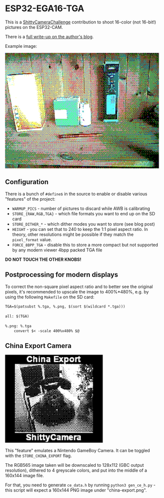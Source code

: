# ESP32-EGA16-TGA

This is a [ShittyCameraChallenge](https://photog.social/@ShittyCameraChallenge/110141901243083121)
contribution to shoot 16-color (not 16-bit!) pictures on the ESP32-CAM.

There is a [full write-up on the author's blog](https://op-co.de/blog/posts/esp32-ega16-tga/).

Example image:

![Dithered 16-color image of a few camera-related objects](example.png)


## Configuration

There is a bunch of `#define`s in the source to enable or disable various "features" of the project:

- `WARMUP_PICS` - number of pictures to discard while AWB is calibrating
- `STORE_{RAW,RGB,TGA}` - which file formats you want to end up on the SD card
- `STORE_DITHER_*` - which dither modes you want to store (see blog post)
- `HEIGHT` - you can set that to 240 to keep the 1:1 pixel aspect ratio. In theory, other resolutions might be possible if they match the `pixel_format` value.
- `FORCE_8BPP_TGA` - disable this to store a more compact but not supported by any modern viewer 4bpp packed TGA file

**DO NOT TOUCH THE OTHER KNOBS!**

## Postprocessing for modern displays

To correct the non-square pixel aspect ratio and to better see the original
pixels, it's recommended to upscale the image to 400%\*480%, e.g. by using
the following `Makefile` on the SD card:

```make
TGA=$(patsubst %.tga, %.png, $(sort $(wildcard *.tga)))

all: $(TGA)

%.png: %.tga
	convert $< -scale 400%x480% $@
```

## China Export Camera

![Dithered monochrome picture of an old telephone](example-ce.png)

This "feature" emulates a Nintendo GameBoy Camera. It can be toggled with the
`STORE_CHINA_EXPORT` flag.

The RGB565 image taken will be downscaled to 128x112 (GBC output resolution),
dithered to 4 greyscale colors, and put into the middle of a 160x144 image file.

For that, you need to generate `ce_data.h` by running `python3 gen_ce_h.py` - this
script will expect a 160x144 PNG image under "china-export.png".
